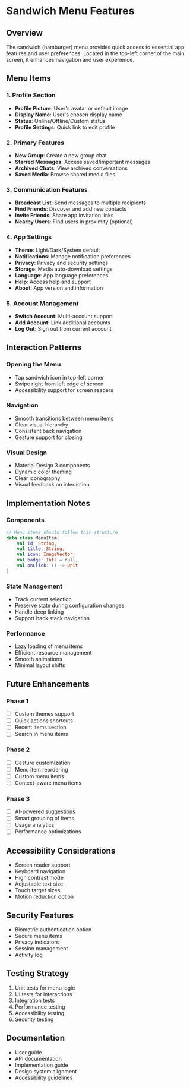 # Sandwich Menu Features

## Overview
The sandwich (hamburger) menu provides quick access to essential app features and user preferences. Located in the top-left corner of the main screen, it enhances navigation and user experience.

## Menu Items

### 1. Profile Section
- **Profile Picture**: User's avatar or default image
- **Display Name**: User's chosen display name
- **Status**: Online/Offline/Custom status
- **Profile Settings**: Quick link to edit profile

### 2. Primary Features
- **New Group**: Create a new group chat
- **Starred Messages**: Access saved/important messages
- **Archived Chats**: View archived conversations
- **Saved Media**: Browse shared media files

### 3. Communication Features
- **Broadcast List**: Send messages to multiple recipients
- **Find Friends**: Discover and add new contacts
- **Invite Friends**: Share app invitation links
- **Nearby Users**: Find users in proximity (optional)

### 4. App Settings
- **Theme**: Light/Dark/System default
- **Notifications**: Manage notification preferences
- **Privacy**: Privacy and security settings
- **Storage**: Media auto-download settings
- **Language**: App language preferences
- **Help**: Access help and support
- **About**: App version and information

### 5. Account Management
- **Switch Account**: Multi-account support
- **Add Account**: Link additional accounts
- **Log Out**: Sign out from current account

## Interaction Patterns

### Opening the Menu
- Tap sandwich icon in top-left corner
- Swipe right from left edge of screen
- Accessibility support for screen readers

### Navigation
- Smooth transitions between menu items
- Clear visual hierarchy
- Consistent back navigation
- Gesture support for closing

### Visual Design
- Material Design 3 components
- Dynamic color theming
- Clear iconography
- Visual feedback on interaction

## Implementation Notes

### Components
```kotlin
// Menu items should follow this structure
data class MenuItem(
    val id: String,
    val title: String,
    val icon: ImageVector,
    val badge: Int? = null,
    val onClick: () -> Unit
)
```

### State Management
- Track current selection
- Preserve state during configuration changes
- Handle deep linking
- Support back stack navigation

### Performance
- Lazy loading of menu items
- Efficient resource management
- Smooth animations
- Minimal layout shifts

## Future Enhancements

### Phase 1
- [ ] Custom themes support
- [ ] Quick actions shortcuts
- [ ] Recent items section
- [ ] Search in menu items

### Phase 2
- [ ] Gesture customization
- [ ] Menu item reordering
- [ ] Custom menu items
- [ ] Context-aware menu items

### Phase 3
- [ ] AI-powered suggestions
- [ ] Smart grouping of items
- [ ] Usage analytics
- [ ] Performance optimizations

## Accessibility Considerations
- Screen reader support
- Keyboard navigation
- High contrast mode
- Adjustable text size
- Touch target sizes
- Motion reduction option

## Security Features
- Biometric authentication option
- Secure menu items
- Privacy indicators
- Session management
- Activity log

## Testing Strategy
1. Unit tests for menu logic
2. UI tests for interactions
3. Integration tests
4. Performance testing
5. Accessibility testing
6. Security testing

## Documentation
- User guide
- API documentation
- Implementation guide
- Design system alignment
- Accessibility guidelines

